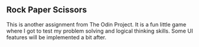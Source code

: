 ## Rock Paper Scissors

This is another assignment from The Odin Project. It is a fun little game where I got to test my problem solving and logical thinking skills. Some UI features will be implemented a bit after.
